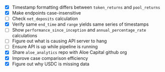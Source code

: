 - [X] Timestamp formatting differs between `token_returns` and `pool_returns`
- [X] Make endpoints case-insensitive
- [ ] Check `net_deposits` calculation
- [X] Verify same `end_time` and `range` yields same series of timestamps
- [ ] Show `performance_since_inception` and `annual_percentage_rate` calculations
- [ ] Figure out what is causing API server to hang
- [ ] Ensure API is up while pipeline is running
- [X] Share `aloe_analytics` repo with Aloe Capital github org
- [X] Improve case comparison efficiency
- [X] Figure out why USDC is missing data